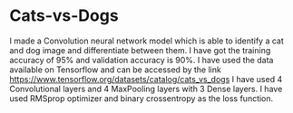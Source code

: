 # Cats-vs-Dogs
I made a Convolution neural network model which is able to identify a cat and dog image and differentiate between them.
I have got the training accuracy of 95% and validation accuracy is 90%.
I have used the data available on Tensorflow and can be accessed by the link https://www.tensorflow.org/datasets/catalog/cats_vs_dogs
I have used 4 Convolutional layers and 4 MaxPooling layers with 3 Dense layers.
I have used RMSprop optimizer and binary crossentropy as the loss function.
